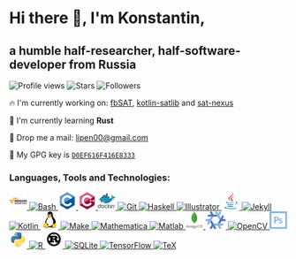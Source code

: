 # Hi there 👋, I'm Konstantin,
## a humble half-researcher, half-software-developer from Russia

<!-- Badges -->
![Profile views](https://komarev.com/ghpvc/?username=Lipen&style=flat")
![Stars](https://img.shields.io/github/stars/Lipen)
![Followers](https://img.shields.io/github/followers/Lipen)

:fire: I'm currently working on: [fbSAT](https://github.com/ctlab/fbSAT), [kotlin-satlib](https://github.com/Lipen/kotlin-satlib) and [sat-nexus](https://github.com/Lipen/sat-nexus)

:seedling: I'm currently learning **Rust**

:e-mail: Drop me a mail: lipen00@gmail.com

:key: My GPG key is [`D0EF616F416E8333`](https://keyserver.ubuntu.com/pks/lookup?search=0xD0EF616F416E8333&fingerprint=on&op=index)

### Languages, Tools and Technologies:

<!-- TEMPLATE:
<a href="HERE_GOES_URL" target="_blank"> <img src="HERE_GOES_LOGO" alt="HERE_GOES_ALT_TEXT" height="32"/> </a>
-->

<p>
<!-- AWS --><a href="https://aws.amazon.com" target="_blank"> <img src="https://raw.githubusercontent.com/devicons/devicon/master/icons/amazonwebservices/amazonwebservices-original-wordmark.svg" alt="AWS" height="32"/> </a>
<!-- Bash --><a href="https://www.gnu.org/software/bash/" target="_blank"> <img src="https://www.vectorlogo.zone/logos/gnu_bash/gnu_bash-icon.svg" alt="Bash" height="32"/> </a>
<!-- C --><a href="https://www.cprogramming.com/" target="_blank"> <img src="https://raw.githubusercontent.com/devicons/devicon/master/icons/c/c-original.svg" alt="C" height="32"/> </a>
<!-- C++ --><a href="https://www.w3schools.com/cpp/" target="_blank"> <img src="https://raw.githubusercontent.com/devicons/devicon/master/icons/cplusplus/cplusplus-original.svg" alt="C++" height="32"/> </a>
<!-- Docker --><a href="https://www.docker.com/" target="_blank"> <img src="https://raw.githubusercontent.com/devicons/devicon/master/icons/docker/docker-original-wordmark.svg" alt="Docker" height="32"/> </a>
<!-- Git --><a href="https://git-scm.com/" target="_blank"> <img src="https://www.vectorlogo.zone/logos/git-scm/git-scm-icon.svg" alt="Git" height="32"/> </a>
<!-- Haskell --><a href="https://www.haskell.org/" target="_blank"> <img src="https://upload.wikimedia.org/wikipedia/commons/1/1c/Haskell-Logo.svg" alt="Haskell" height="32"/> </a>
<!-- Illustrator --><a href="https://www.adobe.com/products/illustrator.html" target="_blank"> <img src="https://www.vectorlogo.zone/logos/adobe_illustrator/adobe_illustrator-icon.svg" alt="Illustrator" height="32"/> </a>
<!-- Java --><a href="https://www.java.com" target="_blank"> <img src="https://raw.githubusercontent.com/devicons/devicon/master/icons/java/java-original.svg" alt="Java" height="32"/> </a>
<!-- Jekyll --><a href="https://jekyllrb.com/" target="_blank"> <img src="https://www.vectorlogo.zone/logos/jekyllrb/jekyllrb-icon.svg" alt="Jekyll" height="32"/> </a>
<!-- Kotlin --><a href="https://kotlinlang.org" target="_blank"> <img src="https://www.vectorlogo.zone/logos/kotlinlang/kotlinlang-icon.svg" alt="Kotlin" height="32"/> </a>
<!-- Linux --><a href="https://www.linux.org/" target="_blank"> <img src="https://raw.githubusercontent.com/devicons/devicon/master/icons/linux/linux-original.svg" alt="Linux" height="32"/> </a>
<!-- Make --><a href="https://www.gnu.org/software/make/" target="_blank"> <img src="https://www.gnu.org/graphics/heckert_gnu.svg" alt="Make" height="32"/> </a>
<!-- Mathematica --><a href="https://www.wolfram.com/mathematica/" target="_blank"> <img src="https://upload.wikimedia.org/wikipedia/commons/2/20/Mathematica_Logo.svg" alt="Mathematica" height="32"/> </a>
<!-- Matlab --><a href="https://www.mathworks.com/" target="_blank"> <img src="https://upload.wikimedia.org/wikipedia/commons/2/21/Matlab_Logo.png" alt="Matlab" height="32"/> </a>
<!-- MongoDB --><a href="https://www.mongodb.com/" target="_blank"> <img src="https://raw.githubusercontent.com/devicons/devicon/master/icons/mongodb/mongodb-original-wordmark.svg" alt="MongoDB" height="32"/> </a>
<!-- NixOS --><a href="https://nixos.org/" target="_blank"> <img src="https://raw.githubusercontent.com/NixOS/nixos-artwork/master/logo/nix-snowflake.svg" alt="NixOS" height="32"/> </a>
<!-- OpenCV --><a href="https://opencv.org/" target="_blank"> <img src="https://www.vectorlogo.zone/logos/opencv/opencv-icon.svg" alt="OpenCV" height="32"/> </a>
<!-- Photoshop --><a href="https://www.photoshop.com/en" target="_blank"> <img src="https://raw.githubusercontent.com/devicons/devicon/master/icons/photoshop/photoshop-line.svg" alt="Photoshop" height="32"/> </a>
<!-- Python --><a href="https://www.python.org" target="_blank"> <img src="https://raw.githubusercontent.com/devicons/devicon/master/icons/python/python-original.svg" alt="Python" height="32"/> </a>
<!-- R --><a href="https://www.r-project.org/" target="_blank"> <img src="https://www.r-project.org/logo/Rlogo.svg" alt="R" height="32"/> </a>
<!-- Rust --><a href="https://www.rust-lang.org" target="_blank"> <img src="https://raw.githubusercontent.com/devicons/devicon/master/icons/rust/rust-plain.svg" alt="Rust" height="32"/> </a>
<!-- SQLite --><a href="https://www.sqlite.org/" target="_blank"> <img src="https://www.vectorlogo.zone/logos/sqlite/sqlite-icon.svg" alt="SQLite" height="32"/> </a>
<!-- TensorFlow --><a href="https://www.tensorflow.org" target="_blank"> <img src="https://www.vectorlogo.zone/logos/tensorflow/tensorflow-icon.svg" alt="TensorFlow" height="32"/> </a>
<!-- TeX --><a href="https://tug.org/" target="_blank"> <img src="https://upload.wikimedia.org/wikipedia/commons/thumb/6/68/TeX_logo.svg/1920px-TeX_logo.svg.png" alt="TeX" height="32"/> </a>
</p>

<!-- <p><img align="left" src="https://github-readme-stats.vercel.app/api?username=lipen&show_icons=true&theme=onedark&locale=en" alt="lipen" /></p> -->

<!-- <p><img align="right" src="https://github-readme-stats.vercel.app/api/top-langs?username=lipen&show_icons=true&theme=onedark&locale=en&layout=compact" alt="lipen" /></p> -->
